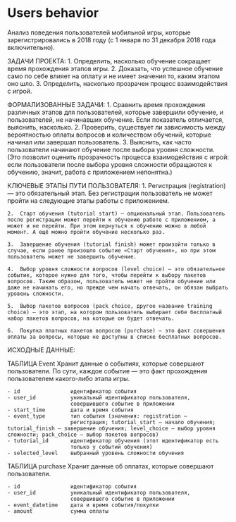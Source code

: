 # Users behavior
Анализ поведения пользователей мобильной игры, которые зарегистрировались в 2018 году (с 1 января по 31 декабря 2018 года включительно). 

ЗАДАЧИ ПРОЕКТА:
    1. Определить, насколько обучение сокращает время прохождения этапов игры.
    2. Доказать, что успешное обучение само по себе влияет на оплату и не имеет значения то, каким этапом оно шло.
    3. Определить, насколько прозрачен процесс взаимодействия с игрой.

ФОРМАЛИЗОВАННЫЕ ЗАДАЧИ:
    1.	Сравнить время прохождения различных этапов для пользователей, которые завершили обучение, и пользователей, не начинавших обучение. Если показатель отличается, выяснить, насколько.
    2.	Проверить, существует ли зависимость между вероятностью оплаты вопросов и количеством обучений, которые начинал или завершал пользователь. 
    3.	Выяснить, как часто пользователи начинают обучение после выбора уровня сложности. (Это позволит оценить прозрачность процесса взаимодействия с игрой: если пользователи после выбора уровня сложности обращаются к обучению, значит, работа с приложением непонятна.)

КЛЮЧЕВЫЕ ЭТАПЫ ПУТИ ПОЛЬЗОВАТЕЛЯ:
    1.	Регистрация (registration) — это обязательный этап. Без регистрации пользователь не может пройти на следующие этапы работы с приложением.

    2.	Старт обучения (tutorial start) — опциональный этап. Пользователь после регистрации может перейти к обучению работе с приложением, а может и не перейти. При этом вернуться к обучению можно в любой момент. А ещё можно пройти обучение несколько раз.

    3.	Завершение обучения (tutorial finish) может произойти только в случае, если ранее произошло событие «Старт обучения», но при этом пользователь может не завершить обучение.

    4.	Выбор уровня сложности вопросов (level choice) — это обязательное событие, которое нужно для того, чтобы перейти к выбору пакетов вопросов. Таким образом, пользователь может не пройти обучение или даже не начинать его, но прежде чем начать отвечать, он обязан выбрать уровень сложности.

    5.	Выбор пакетов вопросов (pack choice, другое название training choice) — это этап, на котором пользователь выбирает себе бесплатный набор пакетов вопросов, на которые он будет отвечать.

    6.	Покупка платных пакетов вопросов (purchase) — это факт совершения оплаты за вопросы, которые не доступны в списке бесплатных вопросов.

ИСХОДНЫЕ ДАННЫЕ:

ТАБЛИЦА Event
    Хранит данные о событиях, которые совершают пользователи. По сути, каждое событие — это факт прохождения пользователем какого-либо этапа игры.
    
    - id	            идентификатор события
    - user_id	        уникальный идентификатор пользователя, 
                        совершившего событие в приложении
    - start_time	    дата и время события
    - event_type	    тип события (значения: registration — 
                        регистрация; tutorial_start — начало обучения; tutorial_finish — завершение обучения; level_choice — выбор уровня сложности; pack_choice — выбор пакетов вопросов)
    - tutorial_id	    идентификатор обучения (этот идентификатор есть 
                        только у событий обучения)
    - selected_level	выбранный уровень сложности обучения

ТАБЛИЦА purchase
    Хранит данные об оплатах, которые совершают пользователи.

    - id	            идентификатор события
    - user_id	        уникальный идентификатор пользователя, 
                        совершившего событие в приложении
    - event_datetime	дата и время события/покупки
    - amount	        сумма оплаты


